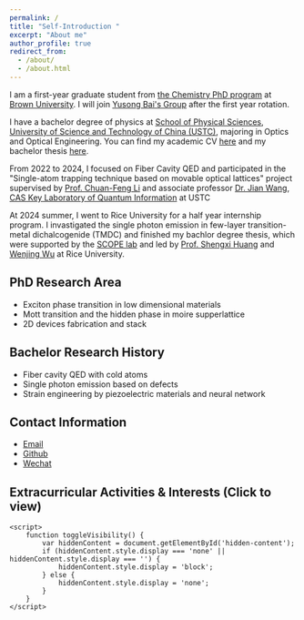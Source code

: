 ```yaml
---
permalink: /
title: "Self-Introduction "
excerpt: "About me"
author_profile: true
redirect_from: 
  - /about/
  - /about.html
---
```


I am a first-year graduate student from [the Chemistry PhD program](https://chemistry.brown.edu/graduate) at [Brown University](https://www.brown.edu/). I will join [Yusong Bai's Group](https://www.yusongbai.org/) after the first year rotation.

I have a bachelor degree of physics at [School of Physical Sciences](https://en.physics.ustc.edu.cn/), [University of Science and Technology of China (USTC)](https://en.ustc.edu.cn/), majoring in Optics and Optical Engineering.  You can find my academic CV [here](../assets/xzq_Resume.pdf) and my bachelor thesis [here](../assets/bachelor_thesis.pdf).

From 2022 to 2024, I focused on Fiber Cavity QED and participated in the "Single-atom trapping technique based on movable optical lattices" project supervised by [Prof. Chuan-Feng Li](http://lqcc.ustc.edu.cn/cfli/) and associate professor [Dr. Jian Wang](https://faculty.ustc.edu.cn/wangjian1), [CAS Key Laboratory of Quantum Information](https://lqcc.ustc.edu.cn/) at USTC

At 2024 summer, I went to Rice University for a half year internship program. I invastigated the single photon emission in few-layer transition-metal dichalcogenide (TMDC) and finished my bachlor degree thesis, which were supported by the [SCOPE lab](https://scopelab.rice.edu/) and led by [Prof. Shengxi Huang](https://profiles.rice.edu/faculty/shengxi-huang) and [Wenjing Wu](https://scholar.google.com/citations?user=lm68m7kAAAAJ) at Rice University.


## PhD Research Area
- Exciton phase transition in low dimensional materials
- Mott transition and the hidden phase in moire supperlattice
- 2D devices fabrication and stack

## Bachelor Research History
- Fiber cavity QED with cold atoms
- Single photon emission based on defects
- Strain engineering by piezoelectric materials and neural network

## Contact Information
- [Email](zhongqi_xiu@brown.edu) 
- [Github](https://github.com/k-telux)
- [Wechat](../images/wechat.jpg)

<html lang="zh-cn">
<head>
    <meta charset="UTF-8">
    <meta name="viewport" content="width=device-width, initial-scale=1.0">
    <title>CV</title>
    <style>
        .hidden-content {
            display: none;
        }
        .clickable {
            cursor: pointer;
        }
    </style>
</head>
<body>
    <h2 class="clickable" onclick="toggleVisibility()">Extracurricular Activities & Interests (Click to view)</h2>
    <div class="hidden-content" id="hidden-content">
        <ul>
            <li>Member of the Student Union (2021 - 2023)</li>
            <li>Principal player of the wind section of the School Folk Orchestra --- <a href="https://space.bilibili.com/64643274">NMOU</a> (2021 - 2023)</li>
            <li>Hobbies: music, travel, photography(especially aerial), gym, anime (also two-dimensional)</li>
            <li><a href="https://space.bilibili.com/89038571">Bilibili homepage</a> (You can find my aerial videos here)<br></li>
        </ul>
    </div>

    <script>
        function toggleVisibility() {
            var hiddenContent = document.getElementById('hidden-content');
            if (hiddenContent.style.display === 'none' || hiddenContent.style.display === '') {
                hiddenContent.style.display = 'block';
            } else {
                hiddenContent.style.display = 'none';
            }
        }
    </script>
</body>
</html>

